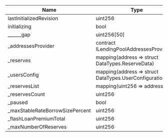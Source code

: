 | Name                            | Type                                                      | Slot | Offset | Bytes | Contract                                                                                   |
|---------------------------------|-----------------------------------------------------------|------|--------|-------|--------------------------------------------------------------------------------------------|
| lastInitializedRevision         | uint256                                                   | 0    | 0      | 32    | etherscan/v2AmmPool/LendingPool/contracts/protocol/lendingpool/LendingPool.sol:LendingPool |
| initializing                    | bool                                                      | 1    | 0      | 1     | etherscan/v2AmmPool/LendingPool/contracts/protocol/lendingpool/LendingPool.sol:LendingPool |
| ______gap                       | uint256[50]                                               | 2    | 0      | 1600  | etherscan/v2AmmPool/LendingPool/contracts/protocol/lendingpool/LendingPool.sol:LendingPool |
| _addressesProvider              | contract ILendingPoolAddressesProvider                    | 52   | 0      | 20    | etherscan/v2AmmPool/LendingPool/contracts/protocol/lendingpool/LendingPool.sol:LendingPool |
| _reserves                       | mapping(address => struct DataTypes.ReserveData)          | 53   | 0      | 32    | etherscan/v2AmmPool/LendingPool/contracts/protocol/lendingpool/LendingPool.sol:LendingPool |
| _usersConfig                    | mapping(address => struct DataTypes.UserConfigurationMap) | 54   | 0      | 32    | etherscan/v2AmmPool/LendingPool/contracts/protocol/lendingpool/LendingPool.sol:LendingPool |
| _reservesList                   | mapping(uint256 => address)                               | 55   | 0      | 32    | etherscan/v2AmmPool/LendingPool/contracts/protocol/lendingpool/LendingPool.sol:LendingPool |
| _reservesCount                  | uint256                                                   | 56   | 0      | 32    | etherscan/v2AmmPool/LendingPool/contracts/protocol/lendingpool/LendingPool.sol:LendingPool |
| _paused                         | bool                                                      | 57   | 0      | 1     | etherscan/v2AmmPool/LendingPool/contracts/protocol/lendingpool/LendingPool.sol:LendingPool |
| _maxStableRateBorrowSizePercent | uint256                                                   | 58   | 0      | 32    | etherscan/v2AmmPool/LendingPool/contracts/protocol/lendingpool/LendingPool.sol:LendingPool |
| _flashLoanPremiumTotal          | uint256                                                   | 59   | 0      | 32    | etherscan/v2AmmPool/LendingPool/contracts/protocol/lendingpool/LendingPool.sol:LendingPool |
| _maxNumberOfReserves            | uint256                                                   | 60   | 0      | 32    | etherscan/v2AmmPool/LendingPool/contracts/protocol/lendingpool/LendingPool.sol:LendingPool |
